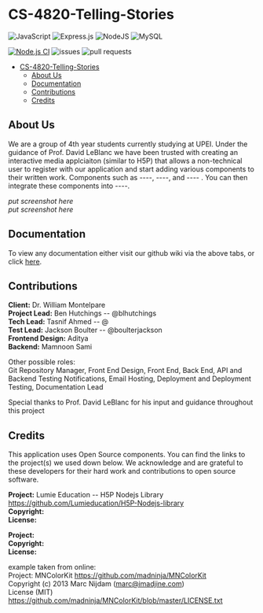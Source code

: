 # CS-4820-Telling-Stories


![JavaScript](https://img.shields.io/badge/javascript-%23323330.svg?style=for-the-badge&logo=javascript&logoColor=%23F7DF1E)
![Express.js](https://img.shields.io/badge/express.js-%23404d59.svg?style=for-the-badge&logo=express&logoColor=%2361DAFB)
![NodeJS](https://img.shields.io/badge/node.js-6DA55F?style=for-the-badge&logo=node.js&logoColor=white)
![MySQL](https://img.shields.io/badge/mysql-%2300f.svg?style=for-the-badge&logo=mysql&logoColor=white)


[![Node.js CI](https://github.com/blhutchings/CS-4820-Telling-Stories/actions/workflows/node.js.yml/badge.svg)](https://github.com/blhutchings/CS-4820-Telling-Stories/actions/workflows/node.js.yml)
![issues](https://img.shields.io/github/issues/blhutchings/CS-4820-Telling-Stories)
![pull requests](https://img.shields.io/github/issues-pr/blhutchings/CS-4820-Telling-Stories)




- [CS-4820-Telling-Stories](#cs-4820-telling-stories)
  - [About Us](#about-us)
  - [Documentation](#documentation)
  - [Contributions](#contributions)
  - [Credits](#credits)



## About Us

We are a group of 4th year students currently studying at UPEI. Under the guidance of Prof. David LeBlanc we have been trusted with creating an interactive media applciaiton (similar to H5P) that allows a non-technical user to register with our application and start adding various components to their written work. Components such as ----, ----, and ---- . You can then integrate these components into ----.

*put screenshot here*  
*put screenshot here*  




## Documentation

To view any documentation either visit our github wiki via the above tabs, or click [here](https://github.com/blhutchings/CS-4820-Telling-Stories/wiki).

## Contributions 

**Client:** Dr. William Montelpare  
**Project Lead:** Ben Hutchings -- @blhutchings  
**Tech Lead:** Tasnif Ahmed -- @  
**Test Lead:** Jackson Boulter -- @boulterjackson  
**Frontend Design:** Aditya  
**Backend:** Mamnoon Sami

Other possible roles:   
Git Repository Manager, Front End Design, Front End, Back End, API and Backend Testing Notifications, Email
Hosting, Deployment and Deployment Testing, Documentation Lead  

Special thanks to Prof. David LeBlanc for his input and guidance throughout this project  


## Credits 
This application uses Open Source components. You can find the links to the project(s) we used down below. We acknowledge and are grateful to these developers for their hard work and contributions to open source software.  

**Project:** Lumie Education -- H5P Nodejs Library https://github.com/Lumieducation/H5P-Nodejs-library  
**Copyright:**  
**License:**

**Project:**  
**Copyright:**  
**License:**  

example taken from online:  
Project: MNColorKit https://github.com/madninja/MNColorKit  
Copyright (c) 2013 Marc Nijdam (marc@imadjine.com)  
License (MIT) https://github.com/madninja/MNColorKit/blob/master/LICENSE.txt  
